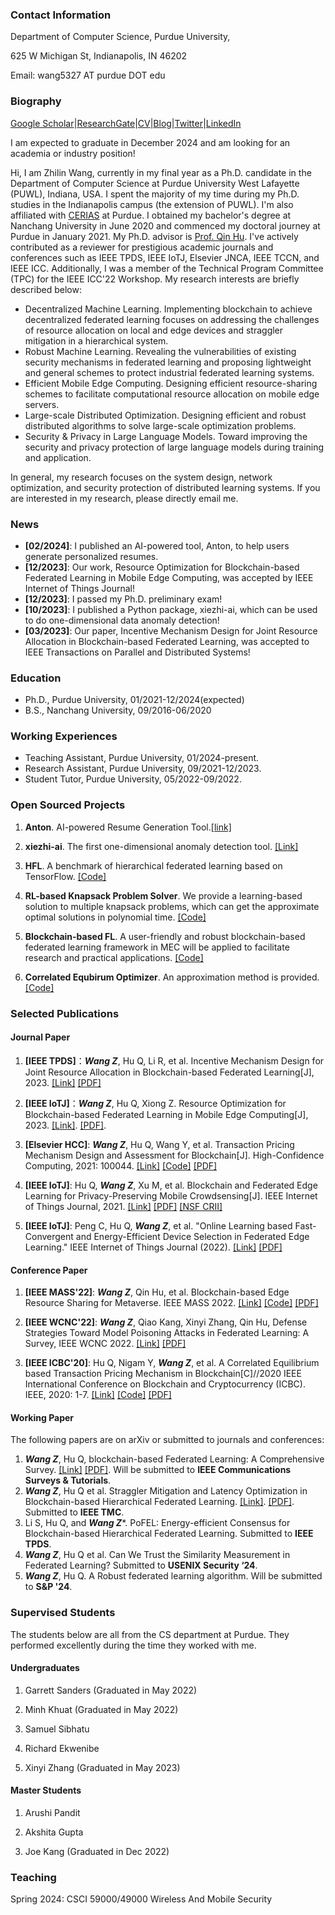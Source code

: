 ### Contact Information
Department of Computer Science, Purdue University,

625 W Michigan St, Indianapolis, IN 46202

Email: wang5327 AT purdue DOT edu


### Biography

[Google Scholar](https://scholar.google.com.hk/citations?user=-bmvpIcAAAAJ&hl=zh-CN&oi=sra)|[ResearchGate](https://www.researchgate.net/profile/Zhilin-Wang-11)|[CV](Academic_CV_Zhilin.pdf)|[Blog](https://medium.com/@hellojerrywong18)|[Twitter](https://twitter.com/zhilinwang97)|[LinkedIn](https://www.linkedin.com/in/zhilin-wang-438618140/?locale=en_US)

I am expected to graduate in December 2024 and am looking for an academia or industry position!

Hi, I am Zhilin Wang, currently in my final year as a Ph.D. candidate in the Department of Computer Science at Purdue University West Lafayette (PUWL), Indiana, USA. I spent the majority of my time during my Ph.D. studies in the Indianapolis campus (the extension of PUWL). I'm also affiliated with [CERIAS](https://www.cerias.purdue.edu/) at Purdue. I obtained my bachelor's degree at Nanchang University in June 2020 and commenced my doctoral journey at Purdue in January 2021. My Ph.D. advisor is [Prof. Qin Hu](https://cs.iupui.edu/~qinhu/?_gl=1*5xczlx*_ga*MTk3MTQ5NTQ4Ni4xNjYwMzg5NDUy*_ga_61CH0D2DQW*MTY3Nzg0MTM1MS4xOS4wLjE2Nzc4NDEzNTEuMC4wLjA.).
I've actively contributed as a reviewer for prestigious academic journals and conferences such as IEEE TPDS, IEEE IoTJ, Elsevier JNCA, IEEE TCCN, and IEEE ICC. Additionally, I was a member of the Technical Program Committee (TPC) for the IEEE ICC'22 Workshop. My research interests are briefly described below:

- Decentralized Machine Learning. Implementing blockchain to achieve decentralized federated learning focuses on addressing the challenges of resource allocation on local and edge devices and straggler mitigation in a hierarchical system.
- Robust Machine Learning. Revealing the vulnerabilities of existing security mechanisms in federated learning and proposing lightweight and general schemes to protect industrial federated learning systems. 
- Efficient Mobile Edge Computing. Designing efficient resource-sharing schemes to facilitate computational resource allocation on mobile edge servers.
- Large-scale Distributed Optimization. Designing efficient and robust distributed algorithms to solve large-scale optimization problems.
- Security & Privacy in Large Language Models. Toward improving the security and privacy protection of large language models during training and application.

In general, my research focuses on the system design, network optimization, and security protection of distributed learning systems. If you are interested in my research, please directly email me. 

### News
- **[02/2024]**: I published an AI-powered tool, Anton, to help users generate personalized resumes.
- **[12/2023]**: Our work, Resource Optimization for Blockchain-based Federated Learning in Mobile Edge Computing, was accepted by IEEE Internet of Things Journal!
- **[12/2023]**: I passed my Ph.D. preliminary exam!
- **[10/2023]**: I published a Python package, xiezhi-ai, which can be used to do one-dimensional data anomaly detection!
- **[03/2023]**: Our paper, Incentive Mechanism Design for Joint Resource Allocation in Blockchain-based Federated Learning, was accepted to IEEE Transactions on Parallel and Distributed Systems!


### Education

- Ph.D., Purdue University, 01/2021-12/2024(expected)
- B.S., Nanchang University, 09/2016-06/2020

### Working Experiences

- Teaching Assistant, Purdue University, 01/2024-present.
- Research Assistant, Purdue University, 09/2021-12/2023.
- Student Tutor, Purdue University, 05/2022-09/2022.

### Open Sourced Projects

1. **Anton**. AI-powered Resume Generation Tool.[[link]](https://github.com/wzljerry/Anton)
1. **xiezhi-ai**. The first one-dimensional anomaly detection tool. [[Link]](https://pypi.org/project/xiezhi-ai/)

2. **HFL**. A benchmark of hierarchical federated learning based on TensorFlow. [[Code]](https://github.com/wzljerry/Hierarchical-Federated-Learning)

3. **RL-based Knapsack Problem Solver**. We provide a learning-based solution to multiple knapsack problems, which can get the approximate optimal solutions in polynomial time. [[Code]](https://github.com/wzljerry/Blockchain-based-Edge-Resource-Sharing-for-Metaverse)

4. **Blockchain-based FL**. A user-friendly and robust blockchain-based federated learning framework in MEC will be applied to facilitate research and practical applications. [[Code]](https://github.com/wzljerry/FBFL-A-Flexible-Blockchain-based-Federated-Learning-Framework-in-Mobile-Edge-Computing)

5. **Correlated Equbirum Optimizer**. An approximation method is provided. [[Code]](https://github.com/wzljerry/Correlated-Equilibrium-for-Blockchain-Transaction)


### Selected Publications



#### Journal Paper

1. **[IEEE TPDS]**：***Wang Z***, Hu Q, Li R, et al. Incentive Mechanism Design for Joint Resource Allocation in Blockchain-based Federated Learning[J], 2023. [[Link]](https://ieeexplore.ieee.org/document/10061576) [[PDF]](TPDS.pdf)
2. **[IEEE IoTJ]**：***Wang Z***,  Hu Q, Xiong Z. Resource Optimization for Blockchain-based Federated Learning in Mobile Edge Computing[J], 2023. [[Link]](https://arxiv.org/abs/2206.02243). [[PDF]](IoTJ.pdf).

3. **[Elsevier HCC]**:  ***Wang Z***, Hu Q, Wang Y, et al. Transaction Pricing Mechanism Design and Assessment for Blockchain[J]. High-Confidence Computing, 2021: 100044. [[Link]](https://www.sciencedirect.com/science/article/pii/S2667295221000349) [[Code]](https://github.com/wzljerry/Correlated-Equilibrium-for-Blockchain-Transaction) [[PDF]](HCC.pdf)

4. **[IEEE IoTJ]**:  Hu Q, ***Wang Z***, Xu M, et al. Blockchain and Federated Edge Learning for Privacy-Preserving Mobile Crowdsensing[J]. IEEE Internet of Things Journal, 2021. [[Link]](https://arxiv.org/abs/2110.08671) [[PDF]](FEL.pdf) [[NSF CRII]](https://nsf.gov/awardsearch/showAward?AWD_ID=2105004&HistoricalAwards=false)

5. **[IEEE IoTJ]**:  Peng C, Hu Q, ***Wang Z***, et al. "Online Learning based Fast-Convergent and Energy-Efficient Device Selection in Federated Edge Learning." IEEE Internet of Things Journal (2022). [[Link]](https://ieeexplore.ieee.org/abstract/document/9951138) [[PDF]](online.pdf)

#### Conference Paper

1. **[IEEE MASS'22]**:  ***Wang Z***, Qin Hu, et al. Blockchain-based  Edge Resource Sharing for Metaverse. IEEE MASS 2022. [[Link]](https://arxiv.org/abs/2208.05120) [[Code]](https://github.com/wzljerry/Blockchain-based-Edge-Resource-Sharing-for-Metaverse) [[PDF]](MASS.pdf)

2. **[IEEE WCNC'22]**:  ***Wang Z***, Qiao Kang, Xinyi Zhang, Qin Hu, Defense Strategies Toward Model Poisoning Attacks in Federated Learning: A Survey, IEEE WCNC 2022. [[Link]](https://arxiv.org/abs/2202.06414) [[PDF]](WCNC.pdf)

3. **[IEEE ICBC'20]**:  Hu Q, Nigam Y, ***Wang Z***, et al. A Correlated Equilibrium based Transaction Pricing Mechanism in Blockchain[C]//2020 IEEE International Conference on Blockchain and Cryptocurrency (ICBC). IEEE, 2020: 1-7. [[Link]](https://ieeexplore.ieee.org/abstract/document/9169475) [[Code]](https://github.com/wzljerry/Correlated-Equilibrium-for-Blockchain-Transaction) [[PDF]](ICBC.pdf)


#### Working Paper

The following papers are on arXiv or submitted to journals and conferences:

1. ***Wang Z***,  Hu Q, blockchain-based Federated Learning: A Comprehensive Survey. [[Link]](https://arxiv.org/abs/2110.02182) [[PDF]](BCFL_survey). Will be submitted to **IEEE Communications Surveys & Tutorials**.
2. ***Wang Z***,  Hu Q et al. Straggler Mitigation and Latency Optimization in Blockchain-based Hierarchical Federated Learning. [[Link]](https://arxiv.org/abs/2308.01296). [[PDF]](2308.01296.pdf). Submitted to **IEEE TMC**.
3. Li S, Hu Q, and ***Wang Z****. PoFEL: Energy-efficient Consensus for Blockchain-based Hierarchical Federated Learning. Submitted to **IEEE TPDS**.
4. ***Wang Z***,  Hu Q et al. Can We Trust the Similarity Measurement in Federated Learning? Submitted to **USENIX Security ‘24**.
5. ***Wang Z***, Hu Q. A Robust federated learning algorithm.  Will be submitted to **S&P '24**.

### Supervised Students

The students below are all from the CS department at Purdue. They performed excellently during the time they worked with me.

#### Undergraduates
1. Garrett Sanders (Graduated in May 2022)

2. Minh Khuat (Graduated in May 2022)

2. Samuel Sibhatu

4. Richard Ekwenibe

5. Xinyi Zhang (Graduated in May 2023)

#### Master Students
1. Arushi Pandit

2. Akshita Gupta
   
3. Joe Kang (Graduated in Dec 2022)

### Teaching
Spring 2024: CSCI 59000/49000 Wireless And Mobile Security
